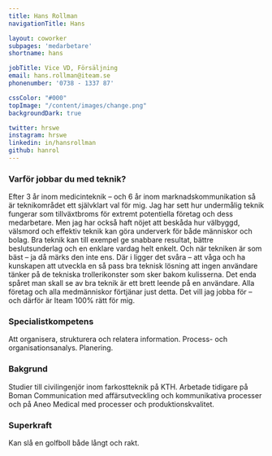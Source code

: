 ```yaml
---
title: Hans Rollman
navigationTitle: Hans

layout: coworker
subpages: 'medarbetare'
shortname: hans

jobTitle: Vice VD, Försäljning
email: hans.rollman@iteam.se
phonenumber: '0738 - 1337 87'

cssColor: "#000"
topImage: "/content/images/change.png"
backgroundDark: true

twitter: hrswe
instagram: hrswe
linkedin: in/hansrollman
github: hanrol
---
```


### Varför jobbar du med teknik?
Efter 3 år inom medicinteknik – och 6 år inom marknadskommunikation så är teknikområdet ett självklart val för mig. Jag har sett hur undermålig teknik fungerar som tillväxtbroms för extremt potentiella företag och dess medarbetare. Men jag har också haft nöjet att beskåda hur välbyggd, välsmord och effektiv teknik kan göra underverk för både människor och bolag. Bra teknik kan till exempel ge snabbare resultat, bättre beslutsunderlag och en enklare vardag helt enkelt. Och när tekniken är som bäst – ja då märks den inte ens. Där i ligger det svåra – att våga och ha kunskapen att utveckla en så pass bra teknisk lösning att ingen användare tänker på de tekniska trollerikonster som sker bakom kulisserna. Det enda spåret man skall se av bra teknik är ett brett leende på en användare. Alla företag och alla medmänniskor förtjänar just detta. Det vill jag jobba för – och därför är Iteam 100% rätt för mig.

### Specialistkompetens
Att organisera, strukturera och relatera information. Process- och organisationsanalys. Planering.

### Bakgrund
Studier till civilingenjör inom farkostteknik på KTH. Arbetade tidigare på Boman Communication med affärsutveckling och kommunikativa processer och på Aneo Medical med processer och produktionskvalitet.

### Superkraft
Kan slå en golfboll både långt och rakt.